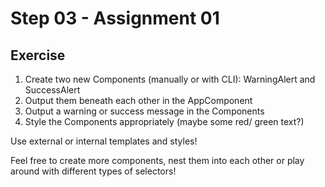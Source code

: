 # Step 03 - Assignment 01

## Exercise

1. Create two new Components (manually or with CLI): WarningAlert and SuccessAlert
2. Output them beneath each other in the AppComponent
3. Output a warning or success message in the Components
4. Style the Components appropriately (maybe some red/ green text?)

Use external or internal templates and styles!

Feel free to create more components, nest them into each other or play around with different types of selectors!

